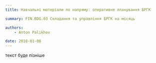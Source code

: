 ```yaml
---
title: Навчальні матеріали по напряму: оперативне планування БРГК 

summary: FIN.BDG.03 Складання та управління БРГК на місяць

authors:
    - Anton Palikhov

date: 2018-01-08
---
```


текст буде пізніше